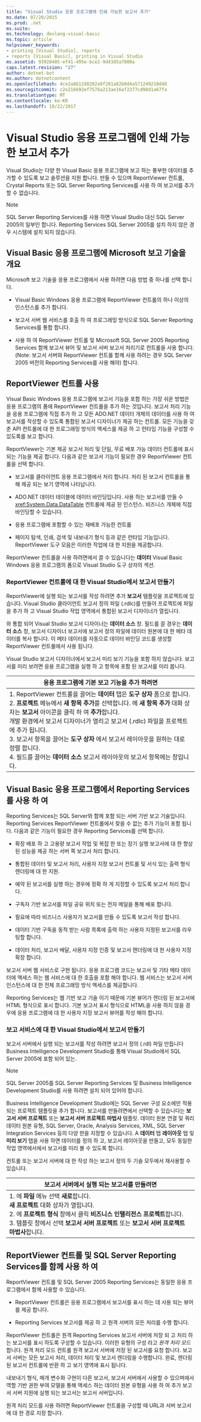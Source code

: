 ```yaml
---
title: "Visual Studio 응용 프로그램에 인쇄 가능한 보고서 추가"
ms.date: 07/20/2015
ms.prod: .net
ms.suite: 
ms.technology: devlang-visual-basic
ms.topic: article
helpviewer_keywords:
- printing [Visual Studio], reports
- reports [Visual Basic], printing in Visual Studio
ms.assetid: 93928405-ef41-495e-bce2-9d43d5a7080a
caps.latest.revision: "27"
author: dotnet-bot
ms.author: dotnetcontent
ms.openlocfilehash: 4ce2a8b12d8202a9f201a82b0d4a571249210d48
ms.sourcegitcommit: c2e216692ef7576a213ae16af2377cd98d1a67fa
ms.translationtype: MT
ms.contentlocale: ko-KR
ms.lasthandoff: 10/22/2017
---
```

# <a name="adding-printable-reports-to-visual-studio-applications"></a>Visual Studio 응용 프로그램에 인쇄 가능한 보고서 추가
Visual Studio는 다양 한 Visual Basic 응용 프로그램에 보고 하는 풍부한 데이터를 추가할 수 있도록 보고 솔루션을 지원 합니다. 만들 수 있으며 ReportViewer 컨트롤, Crystal Reports 또는 SQL Server Reporting Services를 사용 하 여 보고서를 추가할 수 없습니다.  
  
> [!NOTE]
>  SQL Server Reporting Services를 사용 하면 Visual Studio 대신 SQL Server 2005의 일부인 합니다. Reporting Services SQL Server 2005를 설치 하지 않은 경우 시스템에 설치 되지 않습니다.  
  
## <a name="overview-of-microsoft-reporting-technology-in-visual-basic-applications"></a>Visual Basic 응용 프로그램에 Microsoft 보고 기술을 개요  
 Microsoft 보고 기술을 응용 프로그램에서 사용 하려면 다음 방법 중 하나를 선택 합니다.  
  
-   Visual Basic Windows 응용 프로그램에 ReportViewer 컨트롤의 하나 이상의 인스턴스를 추가 합니다.  
  
-   보고서 서버 웹 서비스를 호출 하 여 프로그래밍 방식으로 SQL Server Reporting Services를 통합 합니다.  
  
-   사용 하 여 ReportViewer 컨트롤 및 Microsoft SQL Server 2005 Reporting Services 함께 보고서 뷰어 및 보고서 서버 보고서 처리기로 컨트롤을 사용 합니다. (Note: 보고서 서버와 ReportViewer 컨트롤 함께 사용 하려는 경우 SQL Server 2005 버전의 Reporting Services를 사용 해야) 합니다.  
  
## <a name="using-reportviewer-controls"></a>ReportViewer 컨트롤 사용  
 Visual Basic Windows 응용 프로그램에 보고서 기능을 포함 하는 가장 쉬운 방법은 응용 프로그램의 폼에 ReportViewer 컨트롤을 추가 하는 것입니다. 보고서 처리 기능을 응용 프로그램에 직접 추가 하 고 모든 ADO.NET 데이터 개체의 데이터를 사용 하 여 보고서를 작성할 수 있도록 통합된 보고서 디자이너가 제공 하는 컨트롤. 모든 기능을 갖춘 API 컨트롤에 대 한 프로그래밍 방식의 액세스를 제공 하 고 런타임 기능을 구성할 수 있도록를 보고 합니다.  
  
 ReportViewer는 기본 제공 보고서 처리 및 단일, 무료 배포 가능 데이터 컨트롤에 표시 되는 기능을 제공 합니다. 다음과 같은 보고서 기능이 필요한 경우 ReportViewer 컨트롤을 선택 합니다.  
  
-   보고서를 클라이언트 응용 프로그램에서 처리 합니다. 처리 된 보고서 컨트롤을 통해 제공 되는 보기 영역에 나타납니다.  
  
-   ADO.NET 데이터 테이블에 데이터 바인딩입니다. 사용 하는 보고서를 만들 수 <xref:System.Data.DataTable> 컨트롤에 제공 된 인스턴스. 비즈니스 개체에 직접 바인딩할 수 있습니다.  
  
-   응용 프로그램에 포함할 수 있는 재배포 가능한 컨트롤  
  
-   페이지 탐색, 인쇄, 검색 및 내보내기 형식 등과 같은 런타임 기능입니다. ReportViewer 도구 모음은 이러한 작업에 대 한 지원을 제공합니다.  
  
 ReportViewer 컨트롤을 사용 하려면에서 끌 수 있습니다는 **데이터** Visual Basic Windows 응용 프로그램의 폼으로 Visual Studio 도구 상자의 섹션.  
  
### <a name="creating-reports-in-visual-studio-for-reportviewer-controls"></a>ReportViewer 컨트롤에 대 한 Visual Studio에서 보고서 만들기  
 ReportViewer에 실행 되는 보고서를 작성 하려면 추가 **보고서** 템플릿을 프로젝트에 있습니다. Visual Studio 클라이언트 보고서 정의 파일 (.rdlc)를 만들어 프로젝트에 파일을 추가 하 고 Visual Studio 작업 영역에서 통합된 보고서 디자이너가 열립니다.  
  
 와 통합 되어 Visual Studio 보고서 디자이너는 **데이터 소스** 창. 필드를 끌 경우는 **데이터 소스** 창, 보고서 디자이너 보고서에 보고서 정의 파일에 데이터 원본에 대 한 메타 데이터를 복사 합니다. 이 메타 데이터를 자동으로 데이터 바인딩 코드를 생성할 ReportViewer 컨트롤에서 사용 됩니다.  
  
 Visual Studio 보고서 디자이너에서 보고서 미리 보기 기능을 포함 하지 않습니다. 보고서를 미리 보려면 응용 프로그램을 실행 하 고 항목에 포함 된 보고서를 미리 봅니다.  
  
|응용 프로그램에 기본 보고 기능을 추가 하려면|  
|---|    
|1.  ReportViewer 컨트롤을 끌어는 **데이터** 탭은 **도구 상자** 폼으로 합니다.<br />2.  **프로젝트** 메뉴에서 **새 항목 추가**를 선택합니다. 에 **새 항목 추가** 대화 상자는 **보고서** 아이콘을 클릭 하 여 **추가**합니다.<br />     개발 환경에서 보고서 디자이너가 열리고 보고서 (.rdlc) 파일을 프로젝트에 추가 됩니다.<br />3.  보고서 항목을 끌어는 **도구 상자** 에서 보고서 레이아웃을 원하는 대로 정렬 합니다.<br />4.  필드를 끌어는 **데이터 소스** 보고서 레이아웃의 보고서 항목에는 창입니다.|  
  
## <a name="using-reporting-services-in-visual-basic-applications"></a>Visual Basic 응용 프로그램에서 Reporting Services를 사용 하 여  
 Reporting Services는 SQL Server와 함께 포함 되는 서버 기반 보고 기술입니다. Reporting Services ReportViewer 컨트롤에서 찾을 수 없는 추가 기능이 포함 됩니다. 다음과 같은 기능이 필요한 경우 Reporting Services를 선택 합니다.  
  
-   확장 배포 하 고 고용량 보고서 작업 및 복잡 한 또는 장기 실행 보고서에 대 한 향상 된 성능을 제공 하는 서버 쪽 보고서 처리 합니다.  
  
-   통합된 데이터 및 보고서 처리, 사용자 지정 보고서 컨트롤 및 서식 있는 출력 형식 렌더링에 대 한 지원.  
  
-   예약 된 보고서를 실행 하는 경우에 정확 하 게 지정할 수 있도록 보고서 처리 합니다.  
  
-   구독자 기반 보고서를 파일 공유 위치 또는 전자 메일을 통해 배포 합니다.  
  
-   필요에 따라 비즈니스 사용자가 보고서를 만들 수 있도록 보고서 작성 합니다.  
  
-   데이터 기반 구독을 동적 받는 사람 목록에 출력 하는 사용자 지정된 보고서를 라우팅할 합니다.  
  
-   데이터 처리, 보고서 배달, 사용자 지정 인증 및 보고서 렌더링에 대 한 사용자 지정 확장 합니다.  
  
 보고서 서버 웹 서비스로 구현 됩니다. 응용 프로그램 코드는 보고서 및 기타 메타 데이터에 액세스 하는 웹 서비스에 대 한 호출을 포함 해야 합니다. 웹 서비스는 보고서 서버 인스턴스에 대 한 전체 프로그래밍 방식 액세스를 제공합니다.  
  
 Reporting Services는 웹 기반 보고 기술 이기 때문에 기본 뷰어가 렌더링 된 보고서에 HTML 형식으로 표시 합니다. 기본 보고서 표시 형식으로 HTML을 사용 하지 않을 경우에 응용 프로그램에 대 한 사용자 지정 보고서 뷰어를 작성 해야 합니다.  
  
### <a name="creating-reports-in-visual-studio-for-reporting-services"></a>보고 서비스에 대 한 Visual Studio에서 보고서 만들기  
 보고서 서버에서 실행 되는 보고서를 작성 하려면 보고서 정의 (.rdl) 파일 만듭니다 Business Intelligence Development Studio를 통해 Visual Studio에서 SQL Server 2005에 포함 되어 있는.  
  
> [!NOTE]
>  SQL Server 2005를 SQL Server Reporting Services 및 Business Intelligence Development Studio를 사용 하려면 설치 되어 있어야 합니다.  
  
 Business Intelligence Development Studio에는 SQL Server 구성 요소에만 적용 되는 프로젝트 템플릿을 추가 합니다. 보고서를 만들려면에서 선택할 수 있습니다는 **보고서 서버 프로젝트** 또는 **보고서 서버 프로젝트 마법사** 템플릿. 데이터 원본 연결 및 쿼리 데이터 원본 유형, SQL Server, Oracle, Analysis Services, XML, SQL Server Integration Services 등의 다양 한을 지정할 수 있습니다. A **데이터** 탭 **레이아웃** 탭 및 **미리 보기** 탭을 사용 하면 데이터를 정의 하 고, 보고서 레이아웃을 만들고, 모두 동일한 작업 영역에서에서 보고서를 미리 볼 수 있도록 합니다.  
  
 컨트롤 또는 보고서 서버에 대 한 작성 하는 보고서 정의 두 기술 모두에서 재사용할 수 있습니다.  
  
|보고서 서버에서 실행 되는 보고서를 만들려면|  
|---|    
|1.  에 **파일** 메뉴 선택 **새로**합니다.<br />     **새 프로젝트** 대화 상자가 열립니다.<br />2.  에 **프로젝트 형식** 창에서 클릭 **비즈니스 인텔리전스 프로젝트**합니다.<br />3.  템플릿 창에서 선택 **보고서 서버 프로젝트** 또는 **보고서 서버 프로젝트 마법사**합니다.|  
  
## <a name="using-reportviewer-controls-and-sql-server-reporting-services-together"></a>ReportViewer 컨트롤 및 SQL Server Reporting Services를 함께 사용 하 여  
 ReportViewer 컨트롤 및 SQL Server 2005 Reporting Services는 동일한 응용 프로그램에서 함께 사용할 수 있습니다.  
  
-   ReportViewer 컨트롤은 응용 프로그램에서 보고서를 표시 하는 데 사용 되는 뷰어를 제공 합니다.  
  
-   Reporting Services 보고서를 제공 하 고 원격 서버의 모든 처리를 수행 합니다.  
  
 ReportViewer 컨트롤은 원격 Reporting Services 보고서 서버에 저장 되 고 처리 하는 보고서를 표시 하도록 구성할 수 있습니다. 이러한 유형의 구성 라고 *원격 처리 모드*합니다. 원격 처리 모드 컨트롤 원격 보고서 서버에 저장 된 보고서를 요청 합니다. 보고서 서버는 모든 보고서 처리, 데이터 처리 및 보고서 렌더링을 수행합니다. 완료, 렌더링 된 보고서 컨트롤에 반환 하 고 보기 영역에 표시 됩니다.  
  
 내보내기 형식, 매개 변수화 구현이 다른 보고서, 보고서 서버에서 사용할 수 있으며에서 역할 기반 권한 부여 모델을 통해 액세스 하는 데이터 원본 유형을 사용 하 여 추가 보고서 서버 지원에 실행 되는 보고서는 보고서 서버입니다.  
  
 원격 처리 모드를 사용 하려면 ReportViewer 컨트롤을 구성할 때 URL과 서버 보고서에 대 한 경로 지정 합니다.
